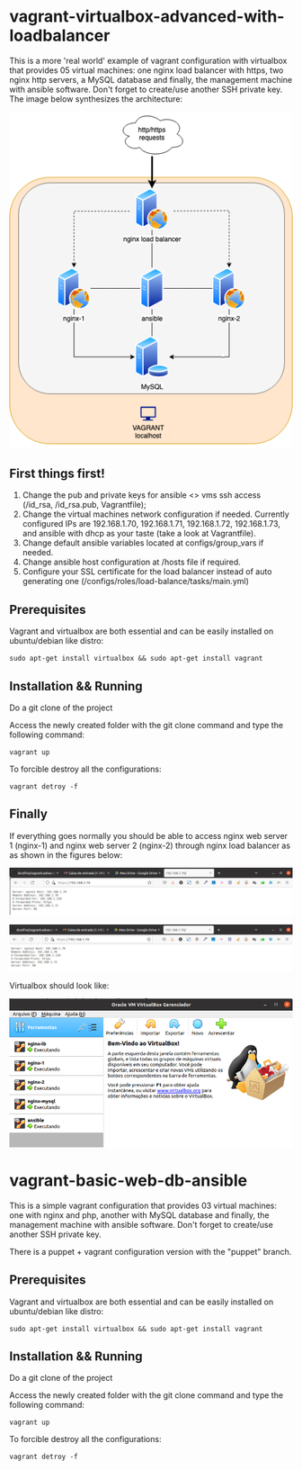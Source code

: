 # vagrant-virtualbox-advanced-with-loadbalancer

This is a more 'real world' example of vagrant configuration with virtualbox that provides 05 virtual machines: one nginx load balancer with https, two nginx http servers, a MySQL database and finally, the management machine with ansible software. Don't forget to create/use another SSH private key. The image below synthesizes the architecture:

<p align="center">
  <img src="vagrant-advanced/images/ansible-advanced.drawio.png" alt="Advanced real world example of vagrant and virtualbox configuration">
</p>

First things first!
-----------------------
1) Change the pub and private keys for ansible <> vms ssh access (/id_rsa, /id_rsa.pub, Vagrantfile);
2) Change the virtual machines network configuration if needed. Currently configured IPs are 192.168.1.70, 192.168.1.71, 192.168.1.72, 192.168.1.73, and ansible with dhcp as your taste (take a look at Vagrantfile). 
3) Change default ansible variables located at configs/group_vars if needed.
4) Change ansible host configuration at /hosts file if required.
5) Configure your SSL certificate for the load balancer instead of auto generating one (/configs/roles/load-balance/tasks/main.yml)

Prerequisites
-----------------------
Vagrant and virtualbox are both essential and can be easily installed on ubuntu/debian like distro:

	sudo apt-get install virtualbox && sudo apt-get install vagrant
   
Installation && Running
-----------------------

Do a git clone of the project

Access the newly created folder with the git clone command and type the following command:

	vagrant up

To forcible destroy all the configurations:

	vagrant detroy -f
  
Finally
-----------------------

If everything goes normally you should be able to access nginx web server 1 (nginx-1) and nginx web server 2 (nginx-2) through nginx load balancer as as shown in the figures below:

<p align="center">
  <img src="vagrant-advanced/images/nginx1.png" alt="Acessing nginx webserver through load balancer">
</p>
<p align="center">
  <img src="vagrant-advanced/images/nginx2.png" alt="Acessing nginx webserver through load balancer">
</p>

Virtualbox should look like:

<p align="center">
  <img src="vagrant-advanced/images/virtualbox.png" alt="Virtualbox screenshot">
</p>
  
# vagrant-basic-web-db-ansible

This is a simple vagrant configuration that provides 03 virtual machines: one with nginx and php, another with MySQL database and finally, the management machine with ansible software. Don't forget to create/use another SSH private key.

There is a puppet + vagrant configuration version with the "puppet" branch.

Prerequisites
-----------------------
Vagrant and virtualbox are both essential and can be easily installed on ubuntu/debian like distro:

	sudo apt-get install virtualbox && sudo apt-get install vagrant


Installation && Running
-----------------------

Do a git clone of the project

Access the newly created folder with the git clone command and type the following command:

	vagrant up

To forcible destroy all the configurations:

	vagrant detroy -f
